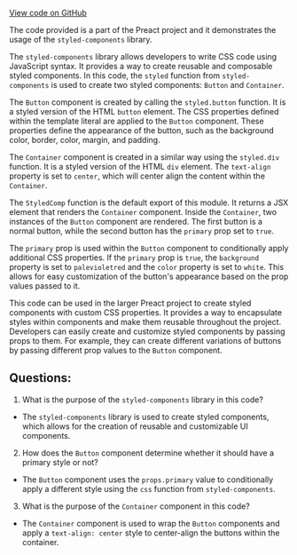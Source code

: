 [View code on GitHub](https://github.com/preactjs/preact/demo/styled-components.jsx)

The code provided is a part of the Preact project and it demonstrates the usage of the `styled-components` library. 

The `styled-components` library allows developers to write CSS code using JavaScript syntax. It provides a way to create reusable and composable styled components. In this code, the `styled` function from `styled-components` is used to create two styled components: `Button` and `Container`.

The `Button` component is created by calling the `styled.button` function. It is a styled version of the HTML `button` element. The CSS properties defined within the template literal are applied to the `Button` component. These properties define the appearance of the button, such as the background color, border, color, margin, and padding. 

The `Container` component is created in a similar way using the `styled.div` function. It is a styled version of the HTML `div` element. The `text-align` property is set to `center`, which will center align the content within the `Container`.

The `StyledComp` function is the default export of this module. It returns a JSX element that renders the `Container` component. Inside the `Container`, two instances of the `Button` component are rendered. The first button is a normal button, while the second button has the `primary` prop set to `true`. 

The `primary` prop is used within the `Button` component to conditionally apply additional CSS properties. If the `primary` prop is `true`, the `background` property is set to `palevioletred` and the `color` property is set to `white`. This allows for easy customization of the button's appearance based on the prop values passed to it.

This code can be used in the larger Preact project to create styled components with custom CSS properties. It provides a way to encapsulate styles within components and make them reusable throughout the project. Developers can easily create and customize styled components by passing props to them. For example, they can create different variations of buttons by passing different prop values to the `Button` component.
## Questions: 
 1. What is the purpose of the `styled-components` library in this code?
- The `styled-components` library is used to create styled components, which allows for the creation of reusable and customizable UI components.

2. How does the `Button` component determine whether it should have a primary style or not?
- The `Button` component uses the `props.primary` value to conditionally apply a different style using the `css` function from `styled-components`.

3. What is the purpose of the `Container` component in this code?
- The `Container` component is used to wrap the `Button` components and apply a `text-align: center` style to center-align the buttons within the container.